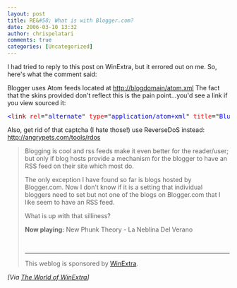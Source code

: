 ```yaml
---
layout: post
title: RE&#58; What is with Blogger.com?
date: 2006-03-10 13:32
author: chrispelatari
comments: true
categories: [Uncategorized]
---
```

<p>I had tried to reply to this post on WinExtra, but it errored out on me. So,
here's what the comment said:</p>
<p>Blogger uses Atom feeds located at <a href="http://blogdomain/atom.xml">http://blogdomain/atom.xml</a> The fact that
the skins provided don't reflect this is the pain point...you'd see a link if
you view sourced it:</p><pre><span style="color:blue;">&lt;</span><span style="color:maroon;">link</span> <span style="color:red;">rel</span>="<span style="color:blue;">alternate</span>" <span style="color:red;">type</span>="<span style="color:blue;">application/atom+xml</span>" <span style="color:red;">title</span>="<span style="color:blue;">Blue Phoenix</span>" <span style="color:red;">href</span>="<span style="color:blue;">atom.xml</span>" /<span style="color:blue;">&gt;</span></pre>
<p>Also, get rid of that captcha (I hate those!) use ReverseDoS instead: <a href="http://angrypets.com/tools/rdos">http://angrypets.com/tools/rdos</a></p>
<blockquote>
  <p>Blogging is cool and rss feeds make it even better for the reader/user; but
  only if blog hosts provide a mechanism for the blogger to have an RSS feed on
  their site which most do. </p>
  <p>The only exception I have found so far is blogs hosted by Blogger.com. Now
  I don't know if it is a setting that individual bloggers need to set but not
  one of the blogs on Blogger.com that I like seem to have an RSS feed. </p>
  <p>What is up with that silliness? </p>
  <p><strong>Now playing:</strong> New Phunk Theory - La Neblina Del Verano
  </p><br />
  <hr />
  This weblog is sponsored by <a href="http://www.winextra.com">WinExtra</a>.
</blockquote><i>[Via <a href="http://www.winextra.com/2006/03/10/What+Is+With+Bloggercom.aspx">The World
of WinExtra</a>]</i>
